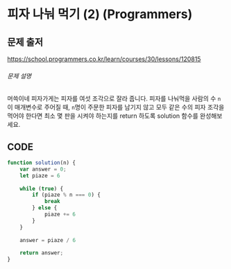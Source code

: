 # 피자 나눠 먹기 (2) (Programmers)



## 문제 출저

https://school.programmers.co.kr/learn/courses/30/lessons/120815



###### 문제 설명

머쓱이네 피자가게는 피자를 여섯 조각으로 잘라 줍니다. 피자를 나눠먹을 사람의 수 `n`이 매개변수로 주어질 때, `n`명이 주문한 피자를 남기지 않고 모두 같은 수의 피자 조각을 먹어야 한다면 최소 몇 판을 시켜야 하는지를 return 하도록 solution 함수를 완성해보세요.



## CODE

```javascript
function solution(n) {
    var answer = 0;
    let piaze = 6
    
    while (true) {
        if (piaze % n === 0) {
            break
        } else {
            piaze += 6
        }
    }
    
    answer = piaze / 6
    
    return answer;
}
```



